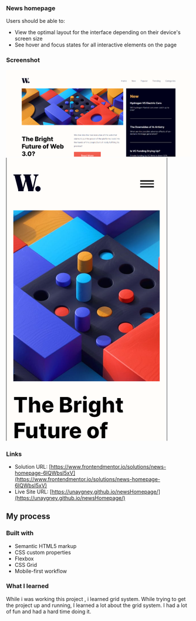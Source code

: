 


### News homepage

Users should be able to:

- View the optimal layout for the interface depending on their device's screen size
- See hover and focus states for all interactive elements on the page

### Screenshot

![Desktop](./screenshots/desktop.png)
![Mobile](./screenshots/mobile.png)



### Links

- Solution URL: [https://www.frontendmentor.io/solutions/news-homepage-6IQWbsI5xV](https://www.frontendmentor.io/solutions/news-homepage-6IQWbsI5xV)
- Live Site URL: [https://unaygney.github.io/newsHomepage/](https://unaygney.github.io/newsHomepage/)

## My process

### Built with

- Semantic HTML5 markup
- CSS custom properties
- Flexbox
- CSS Grid
- Mobile-first workflow




### What I learned

While i was working this project , i learned grid system. While trying to get the project up and running, I learned a lot about the grid system. I had a lot of fun and had a hard time doing it.

